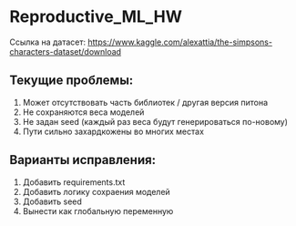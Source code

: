 # Reproductive_ML_HW
Ссылка на датасет: https://www.kaggle.com/alexattia/the-simpsons-characters-dataset/download

## Текущие проблемы:
1) Может отсутствовать часть библиотек / другая версия питона
2) Не сохраняются веса моделей
3) Не задан seed (каждый раз веса будут генерироваться по-новому)
4) Пути сильно захардкожены во многих местах

## Варианты исправления:
1) Добавить requirements.txt
2) Добавить логику сохраения моделей
3) Добавить seed
4) Вынести как глобальную переменную
